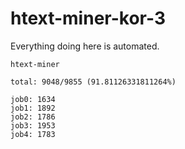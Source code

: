 # htext-miner-kor-3

Everything doing here is automated.

```
htext-miner

total: 9048/9855 (91.81126331811264%)

job0: 1634
job1: 1892
job2: 1786
job3: 1953
job4: 1783
```